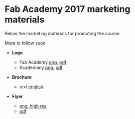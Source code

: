 # Fab Academy 2017 marketing materials

Below the marketing materials for promoting the course.

More to follow soon

- **Logo**
  - Fab Academy [png](./logo/fabacademy.png), [pdf](./logo/fabacademy.pdf)
  - Academany [png](./logo/academany.png), [pdf](./logo/academany.pdf)

- **Brochure** 
  - text [english](./brochure/index.md) 
- **Flyer** 
  - [png, high res](./flyer/flyer.png)
  - [pdf](./flyer/flyer.pdf)
